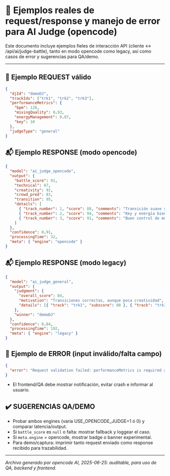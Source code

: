 # 🤖 Ejemplos reales de request/response y manejo de error para AI Judge (opencode)

Este documento incluye ejemplos fieles de interacción API (cliente ↔️ /api/ai/judge-battle), tanto en modo opencode como legacy, así como casos de error y sugerencias para QA/demo.

---

## 📨 Ejemplo REQUEST válido

```json
{
  "djId": "demoDJ",
  "trackIds": ["trk1", "trk2", "trk3"],
  "performanceMetrics": {
    "bpm": 128,
    "mixingQuality": 0.93,
    "energyManagement": 0.87,
    "key": 10
  },
  "judgeType": "general"
}
```

## 📬 Ejemplo RESPONSE (modo opencode)

```json
{
  "model": "ai_judge_opencode",
  "output": {
    "battle_score": 91,
    "technical": 87,
    "creativity": 92,
    "crowd_pred": 83,
    "transition": 95,
    "details": [
      { "track_number": 1, "score": 88, "comments": "Transición suave y BPM estable." },
      { "track_number": 2, "score": 94, "comments": "Key y energía bien alineadas." },
      { "track_number": 3, "score": 91, "comments": "Buen control de mezcla." }
    ]
  },
  "confidence": 0.91,
  "processingTime": 32,
  "meta": { "engine": "opencode" }
}
```

## 📬 Ejemplo RESPONSE (modo legacy)

```json
{
  "model": "ai_judge_general",
  "output": {
    "judgment": {
      "overall_score": 84,
      "motivation": "Transiciones correctas, aunque poca creatividad",
      "details": [{ "track": "trk1", "subscore": 80 }, { "track": "trk2", "subscore": 88 }]
    },
    "winner": "demoDJ"
  },
  "confidence": 0.84,
  "processingTime": 192,
  "meta": { "engine": "legacy" }
}
```

## 🚨 Ejemplo de ERROR (input inválido/falta campo)

```json
{
  "error": "Request validation failed: performanceMetrics is required and must be an object."
}
```
- El frontend/QA debe mostrar notificación, evitar crash e informar al usuario.

## ✔️ SUGERENCIAS QA/DEMO
- Probar ambos engines (varía USE_OPENCODE_JUDGE=1 ó 0) y comparar latencia/output.
- Si `battle_score` es `null` o falta: mostrar fallback y loggear el caso.
- Si `meta.engine` = opencode, mostrar badge o banner experimental.
- Para demo/captura: imprimir tanto request enviado como response recibido para trazabilidad.

---

_Archivo generado por opencode AI, 2025-06-25: auditable, para uso de QA, backend y frontend._